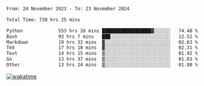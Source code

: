 <!--START_SECTION:waka-->

```txt
From: 24 November 2023 - To: 23 November 2024

Total Time: 730 hrs 25 mins

Python             553 hrs 26 mins ██████████████████▓░░░░░░   74.40 %
Bash               93 hrs 7 mins   ███░░░░░░░░░░░░░░░░░░░░░░   12.52 %
Markdown           19 hrs 32 mins  ▓░░░░░░░░░░░░░░░░░░░░░░░░   02.63 %
TeX                17 hrs 10 mins  ▓░░░░░░░░░░░░░░░░░░░░░░░░   02.31 %
Text               14 hrs 15 mins  ▒░░░░░░░░░░░░░░░░░░░░░░░░   01.92 %
Go                 13 hrs 37 mins  ▒░░░░░░░░░░░░░░░░░░░░░░░░   01.83 %
Other              13 hrs 24 mins  ▒░░░░░░░░░░░░░░░░░░░░░░░░   01.80 %
```

<!--END_SECTION:waka-->
[![wakatime](https://wakatime.com/badge/user/5f89a63a-5294-4958-ad30-2b3455e63f2a.svg)](https://wakatime.com/@5f89a63a-5294-4958-ad30-2b3455e63f2a)
